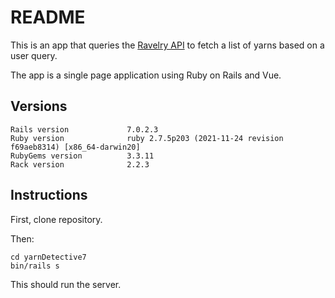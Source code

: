 # README

This is an app that queries the [Ravelry API](https://www.ravelry.com/groups/ravelry-api) to fetch a list of yarns based on a user query.

The app is a single page application using Ruby on Rails and Vue.

## Versions

```
Rails version             7.0.2.3
Ruby version              ruby 2.7.5p203 (2021-11-24 revision f69aeb8314) [x86_64-darwin20]
RubyGems version          3.3.11
Rack version              2.2.3
```

## Instructions

First, clone repository.

Then:

```
cd yarnDetective7
bin/rails s

```

This should run the server.